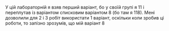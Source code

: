 У цій лабораторній я взяв перший варіант, бо у своїй групі я 11 і переплутав із варіантом списковим варіантом 8 (бо там я 118). Мені дозволили для 2 і 3 робіт використати 1 варіант, оскільки коли зробив ці роботи, то запізно зрозумів, що мій варіант 8
